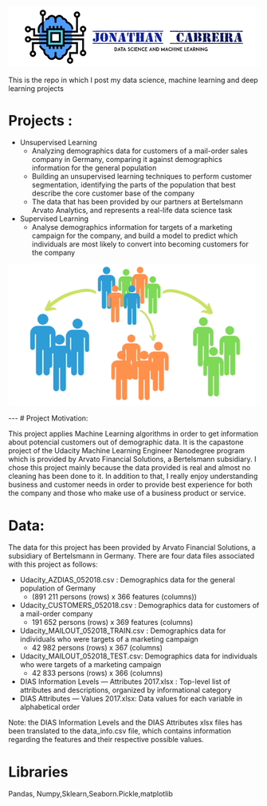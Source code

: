 
![](images/CabreiraLogo.png)


This is the repo in which I post my data science, machine learning and deep learning projects
# Projects :
 - Unsupervised Learning
  	- Analyzing demographics data for customers of a mail-order sales company in Germany, comparing it against demographics information for the general population 
  	- Building an unsupervised learning techniques to perform customer segmentation, identifying the parts of the population that best describe the core customer base of the company
  	- The data that has been provided by our partners at Bertelsmann Arvato Analytics, and represents a real-life data science task
 - Supervised Learning
 	- Analyse demographics information for targets of a marketing campaign for the company, and build a model to predict which individuals are most likely to convert into becoming customers for the company

<p align="center">
  <img  src="images/Segmentation.png">
</p>
---
 # Project Motivation:

 This project applies Machine Learning algorithms in order to get information about potencial customers out of demographic data. It is the capastone project of the Udacity Machine Learning Engineer Nanodegree program which is provided by Arvato Financial Solutions, a Bertelsmann subsidiary. I chose this project mainly because the data provided is real and almost no cleaning has been done to it. In addition to that, I really enjoy understanding business and customer needs in order to provide best experience for both the company and those who make use of a business product or service.

 # Data:

 The data for this project has been provided by Arvato Financial Solutions, a subsidiary of
Bertelsmann in Germany. There are four data files associated with this project as follows:

- Udacity_AZDIAS_052018.csv : Demographics data for the general population of Germany 
	- (891 211 persons (rows) x 366 features (columns))
- Udacity_CUSTOMERS_052018.csv : Demographics data for customers of a mail-order company
	- 191 652 persons (rows) x 369 features (columns)
- Udacity_MAILOUT_052018_TRAIN.csv : Demographics data for individuals who were targets of a marketing campaign
	- 42 982 persons (rows) x 367 (columns)
- Udacity_MAILOUT_052018_TEST.csv: Demographics data for individuals who were targets of a marketing campaign
	- 42 833 persons (rows) x 366 (columns)
- DIAS Information Levels — Attributes 2017.xlsx : Top-level list of attributes and descriptions, organized by informational category
- DIAS Attributes — Values 2017.xlsx: Data values for each variable in alphabetical order 

Note: the DIAS Information Levels and the DIAS Attributes xlsx files has been translated to the data_info.csv file, which contains information regarding the features and their
respective possible values. 

# Libraries 

Pandas, Numpy,Sklearn,Seaborn.Pickle,matplotlib




